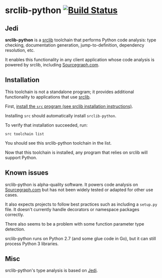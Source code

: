 # srclib-python [![Build Status](https://travis-ci.org/sourcegraph/srclib-python.png?branch=master)](https://travis-ci.org/sourcegraph/srclib-python)

## Jedi

**srclib-python** is a [srclib](https://sourcegraph.com/sourcegraph/srclib)
toolchain that performs Python code analysis: type checking, documentation
generation, jump-to-definition, dependency resolution, etc.

It enables this functionality in any client application whose code analysis is
powered by srclib, including [Sourcegraph.com](https://sourcegraph.com).

## Installation

This toolchain is not a standalone program; it provides additional functionality
to applications that use [srclib](https://srclib.org).

First,
[install the `src` program (see srclib installation instructions)](https://srclib.org/gettingstarted/).

Installing `src` should automatically install `srclib-python`.

To verify that installation succeeded, run:

```
src toolchain list
```

You should see this srclib-python toolchain in the list.

Now that this toolchain is installed, any program that relies on srclib will support Python.


## Known issues

srclib-python is alpha-quality software. It powers code analysis on
[Sourcegraph.com](https://sourcegraph.com) but has not been widely tested or
adapted for other use cases.

It also expects projects to follow best practices such as including a `setup.py` file. It doesn't currently handle
decorators or namespace packages correctly.

There also seems to be a problem with some function parameter type detection.

srclib-python runs on Python 2.7 (and some glue code in Go), but it can still process Python 3 libraries.


## Misc

srclib-python's type analysis is based on
[Jedi](https://github.com/davidhalter/jedi).
